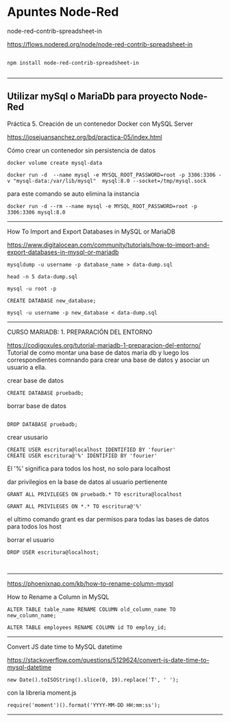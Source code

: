 # Apuntes Node-Red


node-red-contrib-spreadsheet-in

https://flows.nodered.org/node/node-red-contrib-spreadsheet-in


~~~

npm install node-red-contrib-spreadsheet-in


~~~


___
## Utilizar mySql o MariaDb para proyecto Node-Red ##

Práctica 5. Creación de un contenedor Docker con MySQL Server

https://josejuansanchez.org/bd/practica-05/index.html

Cómo crear un contenedor sin persistencia de datos

~~~
docker volume create mysql-data
~~~

~~~
docker run -d  --name mysql -e MYSQL_ROOT_PASSWORD=root -p 3306:3306 -v "mysql-data:/var/lib/mysql"  mysql:8.0 --socket=/tmp/mysql.sock
~~~

para este comando se auto elimina la instancia
~~~
docker run -d --rm --name mysql -e MYSQL_ROOT_PASSWORD=root -p 3306:3306 mysql:8.0
~~~





___

How To Import and Export Databases in MySQL or MariaDB

https://www.digitalocean.com/community/tutorials/how-to-import-and-export-databases-in-mysql-or-mariadb


~~~
mysqldump -u username -p database_name > data-dump.sql
~~~


~~~
head -n 5 data-dump.sql
~~~

~~~
mysql -u root -p
~~~

~~~
CREATE DATABASE new_database;
~~~


~~~
mysql -u username -p new_database < data-dump.sql
~~~


___

CURSO MARIADB: 1. PREPARACIÓN DEL ENTORNO

https://codigoxules.org/tutorial-mariadb-1-preparacion-del-entorno/
Tutorial de como montar una base de datos maria db y luego los correspondientes comnando para crear una base de datos y asociar un usuario a ella.


crear base de datos
~~~
CREATE DATABASE pruebadb;
~~~

borrar base de datos
~~~
	
DROP DATABASE pruebadb;
~~~

crear ususario
~~~
CREATE USER escritura@localhost IDENTIFIED BY 'fourier'
CREATE USER escritura@'%' IDENTIFIED BY 'fourier'
~~~
El '%' significa para todos los host, no solo para localhost


dar privilegios en la base de datos al usuario pertienente
~~~
GRANT ALL PRIVILEGES ON pruebadb.* TO escritura@localhost

GRANT ALL PRIVILEGES ON *.* TO escritura@'%'

~~~
el ultimo comando grant es dar permisos para todas las bases de datos para todos los host


borrar el usuario
~~~
DROP USER escritura@localhost;
~~~


~~~

~~~



~~~

~~~




___



https://phoenixnap.com/kb/how-to-rename-column-mysql

How to Rename a Column in MySQL

~~~
ALTER TABLE table_name RENAME COLUMN old_column_name TO new_column_name;
~~~

~~~
ALTER TABLE employees RENAME COLUMN id TO employ_id;
~~~



___
Convert JS date time to MySQL datetime

https://stackoverflow.com/questions/5129624/convert-js-date-time-to-mysql-datetime

~~~
new Date().toISOString().slice(0, 19).replace('T', ' ');
~~~

con la libreria moment.js

~~~
require('moment')().format('YYYY-MM-DD HH:mm:ss');
~~~




___